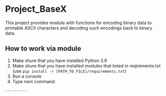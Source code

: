 # Project_BaseX
This project provides module with functions for encoding binary data to printable ASCII characters and decoding such encodings back to binary data.

## How to work via module
1. Make shure that you have installed Python 3.9
2. Make shure that you have installed modules that listed in reqirements.txt (use `pip install -r [PATH_TO_FILE]/requirements.txt`)
4. Run a console
5. Type next command:

`----------`
